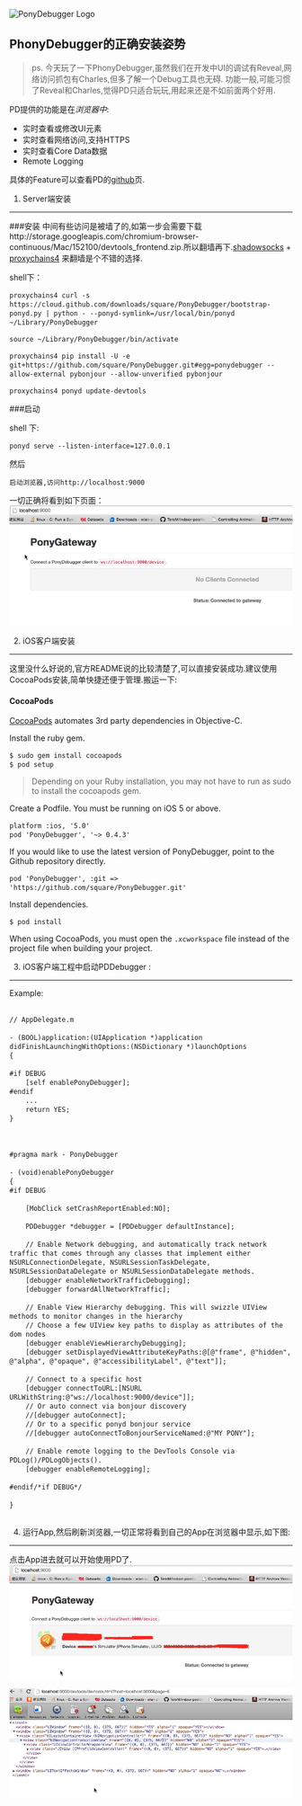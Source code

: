 

![PonyDebugger Logo](https://github.com/square/PonyDebugger/raw/master/Documentation/Images/Logo.png)

PhonyDebugger的正确安装姿势
--------
> ps. 今天玩了一下PhonyDebugger,虽然我们在开发中UI的调试有Reveal,网络访问抓包有Charles,但多了解一个Debug工具也无碍. 功能一般,可能习惯了Reveal和Charles,觉得PD只适合玩玩,用起来还是不如前面两个好用.

PD提供的功能是在*浏览器中*:

* 实时查看或修改UI元素
* 实时查看网络访问,支持HTTPS
* 实时查看Core Data数据
* Remote Logging 

具体的Feature可以查看PD的[github](https://github.com/square/PonyDebugger)页.  　



1. Server端安装
---

###安装
中间有些访问是被墙了的,如第一步会需要下载http://storage.googleapis.com/chromium-browser-continuous/Mac/152100/devtools_frontend.zip.所以翻墙再下.[shadowsocks](https://github.com/shadowsocks/shadowsocks) + [proxychains4](https://github.com/rofl0r/proxychains-ng) 来翻墙是个不错的选择.


shell下：

```
proxychains4 curl -s https://cloud.github.com/downloads/square/PonyDebugger/bootstrap-ponyd.py | python - --ponyd-symlink=/usr/local/bin/ponyd ~/Library/PonyDebugger
```


```
source ~/Library/PonyDebugger/bin/activate
```

```
proxychains4 pip install -U -e git+https://github.com/square/PonyDebugger.git#egg=ponydebugger --allow-external pybonjour --allow-unverified pybonjour
```

```
proxychains4 ponyd update-devtools
```

###启动


shell 下: 

```
ponyd serve --listen-interface=127.0.0.1
```

然后
```
启动浏览器,访问http://localhost:9000  
```

一切正确将看到如下页面：
![image](https://raw.githubusercontent.com/JasonWorking/Articles/master/localhost.png)


2. iOS客户端安装
---
这里没什么好说的,官方README说的比较清楚了,可以直接安装成功.建议使用CocoaPods安装,简单快捷还便于管理.搬运一下:

#### CocoaPods

[CocoaPods](http://cocoapods.org/) automates 3rd party dependencies in
Objective-C.

Install the ruby gem.

    $ sudo gem install cocoapods
    $ pod setup

> Depending on your Ruby installation, you may not have to run as sudo to
> install the cocoapods gem.

Create a Podfile. You must be running on iOS 5 or above.

    platform :ios, '5.0'
    pod 'PonyDebugger', '~> 0.4.3'

If you would like to use the latest version of PonyDebugger, point to the Github
repository directly.

    pod 'PonyDebugger', :git => 'https://github.com/square/PonyDebugger.git'

Install dependencies.

    $ pod install

When using CocoaPods, you must open the `.xcworkspace` file instead of the
project file when building your project.


3. iOS客户端工程中启动PDDebugger :
---

Example: 

```

// AppDelegate.m 

- (BOOL)application:(UIApplication *)application didFinishLaunchingWithOptions:(NSDictionary *)launchOptions
{
    
#if DEBUG
    [self enablePonyDebugger];
#endif
	...
	return YES;
}



#pragma mark - PonyDebugger

- (void)enablePonyDebugger
{
#if DEBUG
    
    [MobClick setCrashReportEnabled:NO];
    
    PDDebugger *debugger = [PDDebugger defaultInstance];
    
    // Enable Network debugging, and automatically track network traffic that comes through any classes that implement either NSURLConnectionDelegate, NSURLSessionTaskDelegate, NSURLSessionDataDelegate or NSURLSessionDataDelegate methods.
    [debugger enableNetworkTrafficDebugging];
    [debugger forwardAllNetworkTraffic];
    
    // Enable View Hierarchy debugging. This will swizzle UIView methods to monitor changes in the hierarchy
    // Choose a few UIView key paths to display as attributes of the dom nodes
    [debugger enableViewHierarchyDebugging];
    [debugger setDisplayedViewAttributeKeyPaths:@[@"frame", @"hidden", @"alpha", @"opaque", @"accessibilityLabel", @"text"]];
    
    // Connect to a specific host
    [debugger connectToURL:[NSURL URLWithString:@"ws://localhost:9000/device"]];
    // Or auto connect via bonjour discovery
    //[debugger autoConnect];
    // Or to a specific ponyd bonjour service
    //[debugger autoConnectToBonjourServiceNamed:@"MY PONY"];
    
    // Enable remote logging to the DevTools Console via PDLog()/PDLogObjects().
    [debugger enableRemoteLogging];
    
#endif/*if DEBUG*/

}


```

4. 运行App,然后刷新浏览器,一切正常将看到自己的App在浏览器中显示,如下图: 
---


点击App进去就可以开始使用PD了. 
![image](https://raw.githubusercontent.com/JasonWorking/Articles/master/connected.jpg)

![image](https://raw.githubusercontent.com/JasonWorking/Articles/master/inside.jpg)








